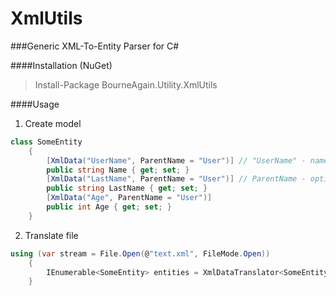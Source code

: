 # XmlUtils
###Generic XML-To-Entity Parser for C#

####Installation (NuGet)
> Install-Package BourneAgain.Utility.XmlUtils

####Usage
1. Create model
```C#
class SomeEntity
    {
        [XmlData("UserName", ParentName = "User")] // "UserName" - name of element
        public string Name { get; set; }
        [XmlData("LastName", ParentName = "User")] // ParentName - optional name of parent element
        public string LastName { get; set; }
        [XmlData("Age", ParentName = "User")]
        public int Age { get; set; }
    }
```
2. Translate file
```C#
using (var stream = File.Open(@"text.xml", FileMode.Open))
    {
        IEnumerable<SomeEntity> entities = XmlDataTranslator<SomeEntity>.Translate(stream);
    }
```
